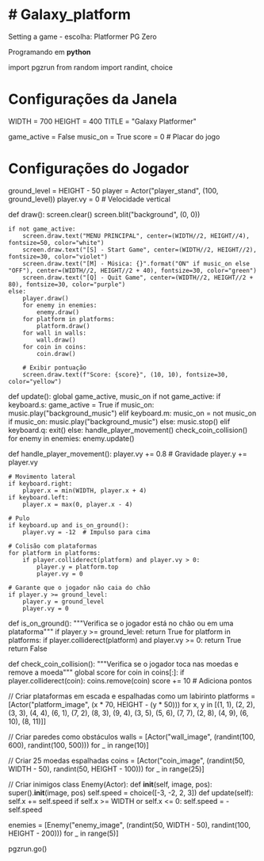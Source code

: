 <H1># Galaxy_platform</H1>
Setting a game - escolha: Platformer
PG Zero

Programando em <b>python</b>

import  pgzrun
from random import randint, choice

# Configurações da Janela
WIDTH = 700
HEIGHT = 400
TITLE = "Galaxy Platformer"

game_active = False
music_on = True
score = 0  # Placar do jogo

# Configurações do Jogador
ground_level = HEIGHT - 50
player = Actor("player_stand", (100, ground_level))
player.vy = 0  # Velocidade vertical

def draw():
    screen.clear()
    screen.blit("background", (0, 0))
    
    if not game_active:
        screen.draw.text("MENU PRINCIPAL", center=(WIDTH//2, HEIGHT//4), fontsize=50, color="white")
        screen.draw.text("[S] - Start Game", center=(WIDTH//2, HEIGHT//2), fontsize=30, color="violet")
        screen.draw.text("[M] - Música: {}".format("ON" if music_on else "OFF"), center=(WIDTH//2, HEIGHT//2 + 40), fontsize=30, color="green")
        screen.draw.text("[Q] - Quit Game", center=(WIDTH//2, HEIGHT//2 + 80), fontsize=30, color="purple")
    else:
        player.draw()
        for enemy in enemies:
            enemy.draw()
        for platform in platforms:
            platform.draw()
        for wall in walls:
            wall.draw()
        for coin in coins:
            coin.draw()
        
        # Exibir pontuação
        screen.draw.text(f"Score: {score}", (10, 10), fontsize=30, color="yellow")

def update():
    global game_active, music_on
    if not game_active:
        if keyboard.s:
            game_active = True
            if music_on:
                music.play("background_music")
        elif keyboard.m:
            music_on = not music_on
            if music_on:
                music.play("background_music")
            else:
                music.stop()
        elif keyboard.q:
            exit()
    else:
        handle_player_movement()
        check_coin_collision()
        for enemy in enemies:
            enemy.update()

def handle_player_movement():
    player.vy += 0.8  # Gravidade
    player.y += player.vy

    # Movimento lateral
    if keyboard.right:
        player.x = min(WIDTH, player.x + 4)
    if keyboard.left:
        player.x = max(0, player.x - 4)

    # Pulo
    if keyboard.up and is_on_ground():
        player.vy = -12  # Impulso para cima

    # Colisão com plataformas
    for platform in platforms:
        if player.colliderect(platform) and player.vy > 0:
            player.y = platform.top
            player.vy = 0

    # Garante que o jogador não caia do chão
    if player.y >= ground_level:
        player.y = ground_level
        player.vy = 0

def is_on_ground():
    """Verifica se o jogador está no chão ou em uma plataforma"""
    if player.y >= ground_level:
        return True
    for platform in platforms:
        if player.colliderect(platform) and player.vy >= 0:
            return True
    return False

def check_coin_collision():
    """Verifica se o jogador toca nas moedas e remove a moeda"""
    global score
    for coin in coins[:]:
        if player.colliderect(coin):
            coins.remove(coin)
            score += 10  # Adiciona pontos

// Criar plataformas em escada e espalhadas como um labirinto
platforms = [Actor("platform_image", (x * 70, HEIGHT - (y * 50))) for x, y in [(1, 1), (2, 2), (3, 3), (4, 4),
                                                                                (6, 1), (7, 2), (8, 3), (9, 4),
                                                                                (3, 5), (5, 6), (7, 7), (2, 8),
                                                                                (4, 9), (6, 10), (8, 11)]]

// Criar paredes como obstáculos
walls = [Actor("wall_image", (randint(100, 600), randint(100, 500))) for _ in range(10)]

// Criar 25 moedas espalhadas
coins = [Actor("coin_image", (randint(50, WIDTH - 50), randint(50, HEIGHT - 100))) for _ in range(25)]

// Criar inimigos
class Enemy(Actor):
    def __init__(self, image, pos):
        super().__init__(image, pos)
        self.speed = choice([-3, -2, 2, 3])
    def update(self):
        self.x += self.speed
        if self.x >= WIDTH or self.x <= 0:
            self.speed = -self.speed

enemies = [Enemy("enemy_image", (randint(50, WIDTH - 50), randint(100, HEIGHT - 200))) for _ in range(5)]

pgzrun.go()
